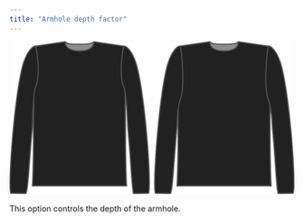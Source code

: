 ```yaml
---
title: "Armhole depth factor"
---
```


![The armhole depth factor on Brian](./armholedepthfactor.svg)

This option controls the depth of the armhole.




